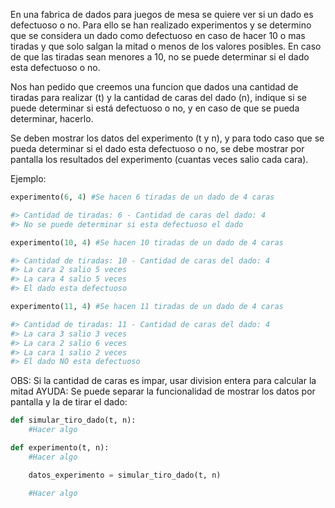 En una fabrica de dados para juegos de mesa se quiere ver si un dado es defectuoso o no. Para ello se han realizado experimentos y se determino que se considera un dado como defectuoso en caso de hacer 10 o mas tiradas y que solo salgan la mitad o menos de los valores posibles. En caso de que las tiradas sean menores a 10, no se puede determinar si el dado esta defectuoso o no.

Nos han pedido que creemos una funcion que dados una cantidad de tiradas para realizar (t) y la cantidad de caras del dado (n), indique si se puede determinar si está defectuoso o no, y en caso de que se pueda determinar, hacerlo.

Se deben mostrar los datos del experimento (t y n), y para todo caso que se pueda determinar si el dado esta defectuoso o no, se debe mostrar por pantalla los resultados del experimento (cuantas veces salio cada cara).

Ejemplo:

```python
experimento(6, 4) #Se hacen 6 tiradas de un dado de 4 caras

#> Cantidad de tiradas: 6 - Cantidad de caras del dado: 4
#> No se puede determinar si esta defectuoso el dado

experimento(10, 4) #Se hacen 10 tiradas de un dado de 4 caras

#> Cantidad de tiradas: 10 - Cantidad de caras del dado: 4
#> La cara 2 salio 5 veces
#> La cara 4 salio 5 veces
#> El dado esta defectuoso

experimento(11, 4) #Se hacen 11 tiradas de un dado de 4 caras

#> Cantidad de tiradas: 11 - Cantidad de caras del dado: 4
#> La cara 3 salio 3 veces
#> La cara 2 salio 6 veces
#> La cara 1 salio 2 veces
#> El dado NO esta defectuoso
```

OBS: Si la cantidad de caras es impar, usar division entera para calcular la mitad
AYUDA: Se puede separar la funcionalidad de mostrar los datos por pantalla y la de 
tirar el dado:

```python
def simular_tiro_dado(t, n):
    #Hacer algo

def experimento(t, n):
    #Hacer algo

    datos_experimento = simular_tiro_dado(t, n)

    #Hacer algo
```